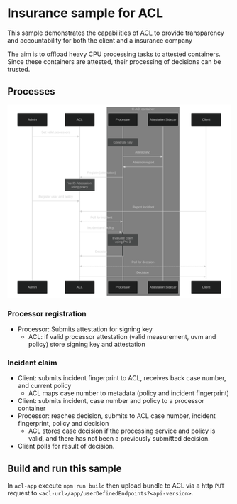 # Insurance sample for ACL

This sample demonstrates the capabilities of ACL to provide transparency and accountability for both the client and a insurance company

The aim is to offload heavy CPU processing tasks to attested containers.
Since these containers are attested, their processing of decisions can be trusted.

## Processes

![](./message-flow.svg)

### Processor registration
- Processor: Submits attestation for signing key
  - ACL: if valid processor attestation (valid measurement, uvm and policy) store signing key and attestation

### Incident claim

- Client: submits incident fingerprint to ACL, receives back case number, and current policy
  - ACL maps case number to metadata (policy and incident fingerprint)
- Client: submits incident, case number and policy to a processor container
- Processor: reaches decision, submits to ACL case number, incident fingerprint, policy and decision
  - ACL stores case decision if the processing service and policy is valid, and there has not been a previously submitted decision.
- Client polls for result of decision.

## Build and run this sample

In `acl-app` execute `npm run build` then upload bundle to ACL via a http `PUT` request to `<acl-url>/app/userDefinedEndpoints?<api-version>`.
